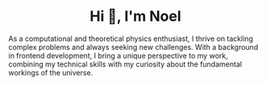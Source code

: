 <h1 align="center">Hi 👋, I'm Noel</h1>
<p align="left">As a computational and theoretical physics enthusiast, I thrive on tackling complex problems and always seeking new challenges. With a background in frontend development, I bring a unique perspective to my work, combining my technical skills with my curiosity about the fundamental workings of the universe. </p>
